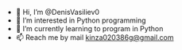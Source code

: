 - 👋 Hi, I’m @DenisVasiliev0
- 👀 I’m interested in Python programming
- 🌱 I’m currently learning to program in Python
- 📫 Reach me by mail kinza020386g@gmail.com

<!---
DenisVasiliev0/DenisVasiliev0 is a ✨ special ✨ repository because its `README.md` (this file) appears on your GitHub profile.
You can click the Preview link to take a look at your changes.
--->
